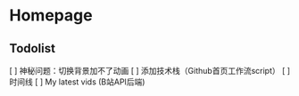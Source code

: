 # Homepage

## Todolist

[ ] 神秘问题：切换背景加不了动画
[ ] 添加技术栈（Github首页工作流script）
[ ] 时间线
[ ] My latest vids (B站API后端)
